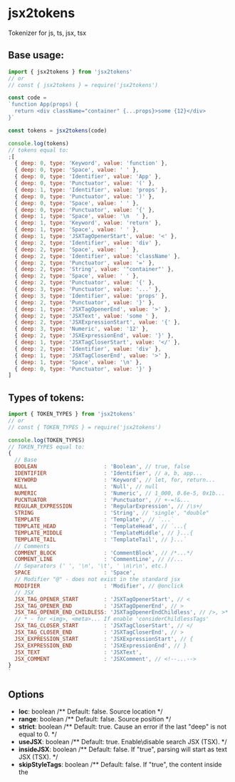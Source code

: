 # jsx2tokens

Tokenizer for js, ts, jsx, tsx

## Base usage:

```js
import { jsx2tokens } from 'jsx2tokens'
// or 
// const { jsx2tokens } = require('jsx2tokens')

const code =
`function App(props) {
  return <div className="container" {...props}>some {12}</div>
}`

const tokens = jsx2tokens(code)

console.log(tokens)
// tokens equal to:
;[
  { deep: 0, type: 'Keyword', value: 'function' },
  { deep: 0, type: 'Space', value: ' ' },
  { deep: 0, type: 'Identifier', value: 'App' },
  { deep: 0, type: 'Punctuator', value: '(' },
  { deep: 1, type: 'Identifier', value: 'props' },
  { deep: 0, type: 'Punctuator', value: ')' },
  { deep: 0, type: 'Space', value: ' ' },
  { deep: 0, type: 'Punctuator', value: '{' },
  { deep: 1, type: 'Space', value: '\n  ' },
  { deep: 1, type: 'Keyword', value: 'return' },
  { deep: 1, type: 'Space', value: ' ' },
  { deep: 1, type: 'JSXTagOpenerStart', value: '<' },
  { deep: 2, type: 'Identifier', value: 'div' },
  { deep: 2, type: 'Space', value: ' ' },
  { deep: 2, type: 'Identifier', value: 'className' },
  { deep: 2, type: 'Punctuator', value: '=' },
  { deep: 2, type: 'String', value: '"container"' },
  { deep: 2, type: 'Space', value: ' ' },
  { deep: 2, type: 'Punctuator', value: '{' },
  { deep: 3, type: 'Punctuator', value: '...' },
  { deep: 3, type: 'Identifier', value: 'props' },
  { deep: 2, type: 'Punctuator', value: '}' },
  { deep: 1, type: 'JSXTagOpenerEnd', value: '>' },
  { deep: 2, type: 'JSXText', value: 'some ' },
  { deep: 2, type: 'JSXExpressionStart', value: '{' },
  { deep: 3, type: 'Numeric', value: '12' },
  { deep: 2, type: 'JSXExpressionEnd', value: '}' },
  { deep: 1, type: 'JSXTagCloserStart', value: '</' },
  { deep: 2, type: 'Identifier', value: 'div' },
  { deep: 1, type: 'JSXTagCloserEnd', value: '>' },
  { deep: 1, type: 'Space', value: '\n' },
  { deep: 0, type: 'Punctuator', value: '}' }
]
```

## Types of tokens:

```js
import { TOKEN_TYPES } from 'jsx2tokens'
// or 
// const { TOKEN_TYPES } = require('jsx2tokens')

console.log(TOKEN_TYPES)
// TOKEN_TYPES equal to:
{
  // Base
  BOOLEAN                     : 'Boolean', // true, false
  IDENTIFIER                  : 'Identifier', // a, b, app...
  KEYWORD                     : 'Keyword', // let, for, return...
  NULL                        : 'Null', // null
  NUMERIC                     : 'Numeric', // 1_000, 0.6e-5, 0x1b...
  PUCNTUATOR                  : 'Punctuator', // +-=!&...
  REGULAR_EXPRESSION          : 'RegularExpression', // /\s+/
  STRING                      : 'String', // 'single', "double"
  TEMPLATE                    : 'Template', // `...`
  TEMPLATE_HEAD               : 'TemplateHead', // `...{
  TEMPLATE_MIDDLE             : 'TemplateMiddle', // }...{
  TEMPLATE_TAIL               : 'TemplateTail', // }...`
  // Comments
  COMMENT_BLOCK               : 'CommentBlock', // /*...*/
  COMMENT_LINE                : 'CommentLine', // //...
  // Separators (' ', '\n', '\t', ' \n\r\n', etc.)
  SPACE                       : 'Space',
  // Modifier "@" - does not exist in the standard jsx
  MODIFIER                    : 'Modifier', // @onclick
  // JSX
  JSX_TAG_OPENER_START        : 'JSXTagOpenerStart', // <
  JSX_TAG_OPENER_END          : 'JSXTagOpenerEnd', // >
  JSX_TAG_OPENER_END_CHILDLESS: 'JSXTagOpenerEndChildless', // />, >*
  // * - for <img>, <meta>... If enable 'considerChildlessTags'
  JSX_TAG_CLOSER_START        : 'JSXTagCloserStart', // </
  JSX_TAG_CLOSER_END          : 'JSXTagCloserEnd', // >
  JSX_EXPRESSION_START        : 'JSXExpressionStart', // {
  JSX_EXPRESSION_END          : 'JSXExpressionEnd', // }
  JSX_TEXT                    : 'JSXText',
  JSX_COMMENT                 : 'JSXComment', // <!--...-->
} 
`
```

## Options

- **loc**: boolean  /** Default: false. Source location */
- **range**: boolean  /** Default: false. Source position */
- **strict**: boolean  /** Default: true. Cause an error if the last "deep" is not equal to 0. */
- **useJSX**: boolean  /** Default: true. Enable\disable search JSX (TSX). */
- **insideJSX**: boolean  /** Default: false. If "true", parsing will start as text JSX (TSX). */
- **skipStyleTags**: boolean  /** Default: false. If "true", the content inside the <style> will only be JSXText. */
- **skipScriptTags**: boolean  /** Default: false. If "true", the content inside the <script> will only be JSXText. */
- **parseScriptTags**: boolean  /** Default: false. If "true", the content inside the <script> will be tokenized. */
- **considerChildlessTags**: boolean /** Default: false. If "true", the <img> and other childless tags will be like <img/>. */
- **proxy**: ((v: TypeToken, k: number, a: TypeToken[], proxyCtx) => boolean | void) /** Default: undefined. Middleware like */
- **proxyCtx**: any /** Default: {}. Advanced context for proxy */

### Loc and range:

```js
import { jsx2tokens } from 'jsx2tokens'

const code = 'a = 12'
const tokens = jsx2tokens(code, {
  loc  : true,
  range: true
})

console.log(tokens)
// tokens equal to:
;[
  {
    deep : 0,
    type : 'Identifier',
    value: 'a',
    loc  : {
      start: { line: 1, column: 0 },
      end  : { line: 1, column: 1 }
    },
    range: [0, 1]
  },
  {
    deep : 0,
    type : 'Space',
    value: ' ',
    loc  : {
      start: { line: 1, column: 1 },
      end  : { line: 1, column: 2 }
    },
    range: [1, 2]
  },
  {
    deep : 0,
    type : 'Punctuator',
    value: '=',
    loc  : {
      start: { line: 1, column: 2 },
      end  : { line: 1, column: 3 }
    },
    range: [2, 3]
  },
  {
    deep : 0,
    type : 'Space',
    value: ' ',
    loc  : {
      start: { line: 1, column: 3 },
      end  : { line: 1, column: 4 }
    },
    range: [3, 4]
  },
  {
    deep : 0,
    type : 'Numeric',
    value: '12',
    loc  : {
      start: { line: 1, column: 4 },
      end  : { line: 1, column: 6 }
    },
    range: [4, 6]
  }
]
```

### strict:

enable:

```js
import { jsx2tokens } from 'jsx2tokens'

const code = '[1, 2'
const tokens = jsx2tokens(code, {
  strict: true, // default
})

// Uncaught Error: jsx2tokens - deep: {"line":1,"column":5,"range":5}
```

disable:

```js
import { jsx2tokens } from 'jsx2tokens'

const code = '[1, 2'
const tokens = jsx2tokens(code, {
  strict: false
})

console.log(tokens)
// tokens equal to:
;[
  { deep: 0, type: 'Punctuator', value: '[' },
  { deep: 1, type: 'Numeric', value: '1' },
  { deep: 1, type: 'Punctuator', value: ',' },
  { deep: 1, type: 'Space', value: ' ' },
  { deep: 1, type: 'Numeric', value: '2' }
]
```

### useJSX:

!If you parse the 'ts' file, errors may occur. Then it is better to disable 'useJSX'

Not valid 'ts':

```js
import { jsx2tokens } from 'jsx2tokens'

const code = 'let a = <T>(a: T) => a'
const tokens = jsx2tokens(code, {
  useJSX: true // default
})
// Uncaught Error: jsx2tokens - deep...
// '<T>' - will be interpreted as JSX elements
```

Valid 'ts':

```js
import { jsx2tokens } from 'jsx2tokens'

const code = 'let a = <T, >(a: T) => a'
const tokens = jsx2tokens(code, {
  useJSX: true // default
})

// or

const code = 'let a = <T>(a: T) => a'
const tokens = jsx2tokens(code, {
  useJSX: false
})
```

### insideJSX:

Allows you to parse templates:

```js
import { jsx2tokens } from 'jsx2tokens'

const code = 'let a = <Some/>'
const tokens = jsx2tokens(code, {
  insideJSX: true
})

console.log(tokens)
// tokens equal to:
;[
  { deep: 0, type: 'JSXText', value: 'let a = ' },
  { deep: 0, type: 'JSXTagOpenerStart', value: '<' },
  { deep: 1, type: 'Identifier', value: 'Some' },
  { deep: 0, type: 'JSXTagOpenerEndChildless', value: '/>' }
]
```

### skipStyleTags

standard behavior:

```js
import { jsx2tokens } from 'jsx2tokens'

const code = '<style>{`body { color: red }`}</style>'
const tokens = jsx2tokens(code, {
  skipStyleTags: false // default
})

console.log(tokens)
// tokens equal to:
;[
  { deep: 0, type: 'JSXTagOpenerStart', value: '<' },
  { deep: 1, type: 'Identifier', value: 'style' },
  { deep: 0, type: 'JSXTagOpenerEnd', value: '>' },
  { deep: 1, type: 'JSXExpressionStart', value: '{' },
  { deep: 2, type: 'Template', value: '`body { color: red }`' },
  { deep: 1, type: 'JSXExpressionEnd', value: '}' },
  { deep: 0, type: 'JSXTagCloserStart', value: '</' },
  { deep: 1, type: 'Identifier', value: 'style' },
  { deep: 0, type: 'JSXTagCloserEnd', value: '>' }
]
```

miss style contents:

```js
import { jsx2tokens } from 'jsx2tokens'

const code = '<style>body { color: red }</style>'
const tokens = jsx2tokens(code, {
  skipStyleTags: true
})

console.log(tokens)
// tokens equal to:
;[
  { deep: 0, type: 'JSXTagOpenerStart', value: '<' },
  { deep: 1, type: 'Identifier', value: 'style' },
  { deep: 0, type: 'JSXTagOpenerEnd', value: '>' },
  { deep: 1, type: 'JSXText', value: '>body { color: red }' },
  { deep: 0, type: 'JSXTagCloserStart', value: '</' },
  { deep: 1, type: 'Identifier', value: 'style' },
  { deep: 0, type: 'JSXTagCloserEnd', value: '>' }
]
```

### skipScriptTags:

works exactly the same as the 'skipStyleTags', but for 'script' tags

### parseScriptTags:

tokenize code inside script tags:

```js
import { jsx2tokens } from 'jsx2tokens'

const code = '<script>console.log(`hello`)</script>'
const tokens = jsx2tokens(code, {
  parseScriptTags: true
})

console.log(tokens)
// tokens equal to:
;[
  { deep: 0, type: 'JSXTagOpenerStart', value: '<' },
  { deep: 1, type: 'Identifier', value: 'script' },
  { deep: 0, type: 'JSXTagOpenerEnd', value: '>' },
  { deep: 1, type: 'Identifier', value: 'console' },
  { deep: 1, type: 'Punctuator', value: '.' },
  { deep: 1, type: 'Identifier', value: 'log' },
  { deep: 1, type: 'Punctuator', value: '(' },
  { deep: 2, type: 'Template', value: '`hello`' },
  { deep: 1, type: 'Punctuator', value: ')' },
  { deep: 0, type: 'JSXTagCloserStart', value: '</' },
  { deep: 1, type: 'Identifier', value: 'script' },
  { deep: 0, type: 'JSXTagCloserEnd', value: '>' }
]
```

### considerChildlessTags:

automatically close childless tags

```js
import { jsx2tokens } from 'jsx2tokens'

const code = '<img src={`q.jpg`}>'
const tokens = jsx2tokens(code, {
  considerChildlessTags: true
})

console.log(tokens)
// tokens equal to:
;[
  { deep: 0, type: 'JSXTagOpenerStart', value: '<' },
  { deep: 1, type: 'Identifier', value: 'img' },
  { deep: 1, type: 'Space', value: ' ' },
  { deep: 1, type: 'Identifier', value: 'src' },
  { deep: 1, type: 'Punctuator', value: '=' },
  { deep: 1, type: 'Punctuator', value: '{' },
  { deep: 2, type: 'Template', value: '`q.jpg`' },
  { deep: 1, type: 'Punctuator', value: '}' },
  { deep: 0, type: 'JSXTagOpenerEndChildless', value: '>' }
]
```

#### Childless tags:

```js
import { CHILDLESS_TAGS } from 'jsx2tokens'
// or 
// const { CHILDLESS_TAGS } = require('jsx2tokens')

console.log(CHILDLESS_TAGS)
// CHILDLESS_TAGS equal to:
{
  area   : true,
  base   : true,
  br     : true,
  col    : true,
  command: true,
  embed  : true,
  hr     : true,
  img    : true,
  input  : true,
  keygen : true,
  link   : true,
  meta   : true,
  param  : true,
  source : true,
  track  : true,
  wbr    : true
} 
`
```

### proxy and proxyCtx

Simple example:

```js
import { jsx2tokens, TOKEN_TYPES } from 'jsx2tokens'

const code = ' some code '

const ctx = { spacesCount: 0 }

const tokens = jsx2tokens(code, {
  proxyCtx: ctx,
  proxy   : (token, _k, tokens, proxyCtx) => {
    if (token.type === TOKEN_TYPES.SPACE) {
      proxyCtx.spacesCount++
      tokens.pop()
    }

    // break if there are more than 10 tokens
    if (tokens.length > 10) return true
  }
})

```

## License

[MIT](LICENSE)
